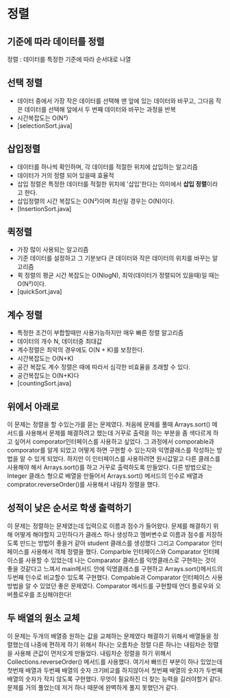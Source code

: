 # 정렬
## 기준에 따라 데이터를 정렬
정렬 : 데이터를 특정한 기준에 따라 순서대로 나열

## 선택 정렬
- 데이터 중에서 가장 작은 데이터를 선택해 맨 앞에 있는 데이터와 바꾸고, 그다음 작은 데이터를 선택해 앞에서 두 번째 데이터와 바꾸는 과정을 반복
- 시간복잡도는 O(N²)
- [selectionSort.java]

## 삽입정렬
- 데이터를 하나씩 확인하며, 각 데이터를 적절한 위치에 삽입하는 알고리즘
- 데이터가 거의 정렬 되어 있을때 효율적
- 삽입 정렬은 특정한 데이터를 적절한 위치에 '삽입'한다는 의미에서 **삽입 정렬**이라고 한다.
- 삽입정렬의 시간 복잡도는 O(N²)이며 최선일 경우는 O(N)이다.
- [InsertionSort.java]

## 퀵정렬
- 가장 많이 사용되는 알고리즘
- 기준 데이터를 설정하고 그 기분보다 큰 데이터와 작은 데이터의 위치를 바꾸는 알고리즘
- 퀵 정렬의 평균 시간 복잡도는 O(NlogN), 최악(데이터가 정렬되어 있을때)일 때는 O(N²)이다.
- [quickSort.java]

## 계수 정렬
- 특정한 조건이 부합할때만 사용가능하지만 매우 빠른 정렬 알고리즘
- 데이터의 개수 N, 데이터중 최대값
- 계수정렬은 최악의 경우에도 O(N + K)를 보장한다.
- 시간복잡도는 O(N+K)
- 공간 복잡도 계수 정렬은 때에 따라서 심각한 비효율을 초래할 수 있다.
- 공간복잡도는 O(N+K)다
- [countingSort.java]

## 위에서 아래로
이 문제는 정렬을 할 수있는가를 묻는 문제였다. 처음에 문제를 풀때 Arrays.sort() 메서드를 사용해서 문제를 해결하려고 했는데 거꾸로 출력을 하는 부분을 좀 색다르게 하고 싶어서 comporator인터페이스를 사용하고 싶었다. 그 과정에서 comporable과 comporator를 알게 되었고 어떻게 하면 구현할 수 있는지와 익명클래스를 작성하는 방법을 알 수 있게 되었다. 하지만 
이 인터페이스를 사용하려면 원시값말고 다른 클래스를 사용해야 해서 Arrays.sort()를 하고 거꾸로 출력하도록 만들었다. 다른 방법으로는 Integer 클래스 형으로 배열을 만들어서 Arrays.sort() 메서드의 인수로 배열과 comprator.reverseOrder()를 사용해서 내림차 정렬을 했다.

## 성적이 낮은 순서로 학생 출력하기
이 문제는 정렬하는 문제였는데 입력으로 이름과 점수가 들어왔다. 문제를 해결하기 위해 어떻게 해야할지 고민하다가 클래스 하나 생성하고 멤버변수로 이름과 점수를 저장하도록 만드는 방법이 좋을거 같아 student 클래스를 생성했다 그리고 Comparator 인터페이스를 사용해서 객체 정렬을 했다. Comparble 인터페이스와 Comparator 인터페이스를 사용할 수 있었는데 나는 Comparator 클래스를 익명클래스로 구현하는 것이 좋을 것같다고 느껴서 main메서드 안에 익명클래스를 구현하고 Arrays.sort()메서드의 두번째 인수로 비교할수 있도록 구현했다. Compable과 Comparator 인터페이스 사용방법을 알 수 있었던 좋은 문제였다. Comparator 메서드를 구현할때 언더 플로우와 오버플로우를 조심해야한다!

## 두 배열의 원소 교체
이 문제는 두개의 배열중 원하는 값을 교체하는 문제였다 해결하기 위해서 배열들을 정렬했는데 나중에 편하게 하기 위해서 하나는 오름차순 정렬 다른 하나는 내림차순 정렬을 사용해 큰값이 먼저오게 만들었다. 내림차순 정렬을 하기 위해서 Collections.reverseOrder() 메서드를 사용했다. 여기서 빠뜨린 부분이 하나 있었는데 첫번재 배열과 두번째 배열의 숫자 크기비교를 하지않아서 첫번째 배열의 숫자가 두번째 배열의 숫자가 작지 않도록 구현했다. 무엇이 필요하진 더 찾는 능력을 길러야할거 같다. 문제를 거의 풀었는데 저거 하나 때문에 완벽하게 풀지 못했던거 같다.